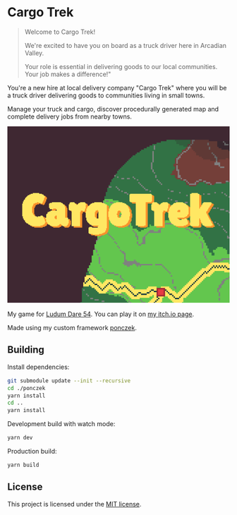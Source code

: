 # Cargo Trek

> Welcome to Cargo Trek!
>
> We're excited to have you on board as a truck driver here in Arcadian Valley.
>
> Your role is essential in delivering goods to our local communities. Your job makes a difference!"

You're a new hire at local delivery company "Cargo Trek" where you will be a truck driver delivering goods to communities living in small towns.

Manage your truck and cargo, discover procedurally generated map and complete delivery jobs from nearby towns.

![Cover image](promo_assets/itch_cover.png?raw=true "Cover image")

My game for [Ludum Dare 54](https://ldjam.com/events/ludum-dare/54/cargo-trek).
You can play it on [my itch.io page](https://deseteral.itch.io/cargo-trek).

Made using my custom framework [ponczek](https://github.com/Deseteral/ponczek).

## Building
Install dependencies:
```sh
git submodule update --init --recursive
cd ./ponczek
yarn install
cd ..
yarn install
```

Development build with watch mode:
```sh
yarn dev
```

Production build:
```sh
yarn build
```

## License
This project is licensed under the [MIT license](LICENSE).
